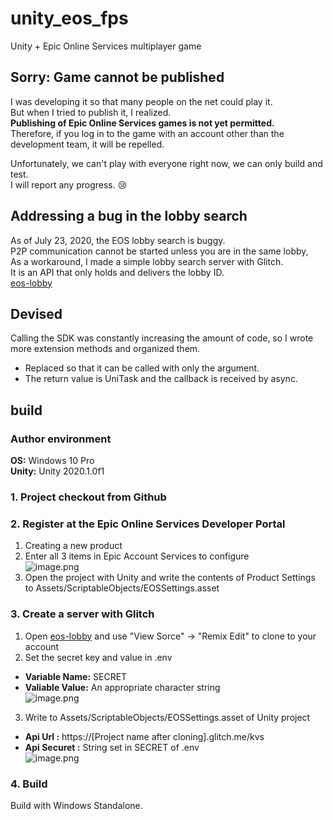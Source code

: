# unity_eos_fps
Unity + Epic Online Services multiplayer game  

## Sorry: Game cannot be published  
I was developing it so that many people on the net could play it.  
But when I tried to publish it, I realized.  
**Publishing of Epic Online Services games is not yet permitted.**  
Therefore, if you log in to the game with an account other than the development team, it will be repelled.  
  
Unfortunately, we can't play with everyone right now, we can only build and test.  
I will report any progress. 😢  

## Addressing a bug in the lobby search  
As of July 23, 2020, the EOS lobby search is buggy.  
P2P communication cannot be started unless you are in the same lobby,  
As a workaround, I made a simple lobby search server with Glitch.  
It is an API that only holds and delivers the lobby ID.  
[eos-lobby](https://glitch.com/~eos-lobby)  
  
## Devised  
Calling the SDK was constantly increasing the amount of code, so I wrote more extension methods and organized them.  

* Replaced so that it can be called with only the argument.
* The return value is UniTask and the callback is received by async.

## build  
### Author environment  
**OS:** Windows 10 Pro  
**Unity:** Unity 2020.1.0f1  

### 1. Project checkout from Github

### 2. Register at the Epic Online Services Developer Portal
1. Creating a new product  
2. Enter all 3 items in Epic Account Services to configure  
![image.png](https://qiita-image-store.s3.ap-northeast-1.amazonaws.com/0/671642/07e2d16a-b588-0f5d-676c-a3e619e2d957.png)
3. Open the project with Unity and write the contents of Product Settings to Assets/ScriptableObjects/EOSSettings.asset

### 3. Create a server with Glitch
1. Open [eos-lobby](https://glitch.com/~eos-lobby) and use "View Sorce" -> "Remix Edit" to clone to your account  
2. Set the secret key and value in .env  
  * **Variable Name:** SECRET  
  * **Valiable Value:** An appropriate character string  
![image.png](https://qiita-image-store.s3.ap-northeast-1.amazonaws.com/0/671642/809d0a83-2bfb-f3ec-9200-1b2817e1f122.png)  
3. Write to Assets/ScriptableObjects/EOSSettings.asset of Unity project  
  * **Api Url :** https://[Project name after cloning].glitch.me/kvs  
  * **Api Securet :** String set in SECRET of .env  
![image.png](https://qiita-image-store.s3.ap-northeast-1.amazonaws.com/0/671642/61ca5503-6212-88be-e355-54af019adbdb.png)

### 4. Build
Build with Windows Standalone.  
